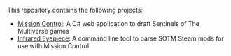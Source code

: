 This repository contains the following projects:

* [Mission Control](./MissionControl/README.md): A C# web application to draft Sentinels of The Multiverse games
* [Infrared Eyepiece](./InfraredEyepiece/README.md): A command line tool to parse SOTM Steam mods for use with Mission Control
